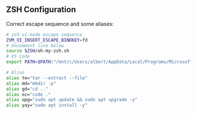 ## ZSH Configuration

Correct escape sequence and some aliases:

```sh
# zsh-vi-mode escape sequence
ZVM_VI_INSERT_ESCAPE_BINDKEY=fd
# Uncomment line below
source $ZSH/oh-my-zsh.sh
# VS Code
export PATH=$PATH:"/mnt/c/Users/albert/AppData/Local/Programs/Microsoft VS Code/bin"

# Alias
alias te="tar --extract --file"
alias md="mkdir -p"
alias gd="cd .."
alias oc="code ."
alias upg="sudo apt update && sudo apt upgrade -y"
alias yay="sudo apt install -y"
```
